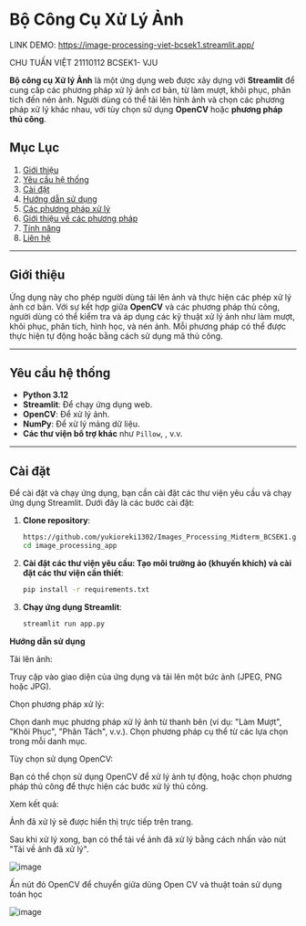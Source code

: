 # Bộ Công Cụ Xử Lý Ảnh

LINK DEMO: https://image-processing-viet-bcsek1.streamlit.app/ 

CHU TUẤN VIỆT
21110112
BCSEK1- VJU

**Bộ công cụ Xử lý Ảnh** là một ứng dụng web được xây dựng với **Streamlit** để cung cấp các phương pháp xử lý ảnh cơ bản, từ làm mượt, khôi phục, phân tích đến nén ảnh. Người dùng có thể tải lên hình ảnh và chọn các phương pháp xử lý khác nhau, với tùy chọn sử dụng **OpenCV** hoặc **phương pháp thủ công**.

## Mục Lục
1. [Giới thiệu](#giới-thiệu)
2. [Yêu cầu hệ thống](#yêu-cầu-hệ-thống)
3. [Cài đặt](#cài-đặt)
4. [Hướng dẫn sử dụng](#hướng-dẫn-sử-dụng)
5. [Các phương pháp xử lý](#các-phương-pháp-xử-lý)
6. [Giới thiệu về các phương pháp](#giới-thiệu-về-các-phương-pháp)
7. [Tính năng](#tính-năng)
8. [Liên hệ](#liên-hệ)

---

## Giới thiệu

Ứng dụng này cho phép người dùng tải lên ảnh và thực hiện các phép xử lý ảnh cơ bản. Với sự kết hợp giữa **OpenCV** và các phương pháp thủ công, người dùng có thể kiểm tra và áp dụng các kỹ thuật xử lý ảnh như làm mượt, khôi phục, phân tích, hình học, và nén ảnh. Mỗi phương pháp có thể được thực hiện tự động hoặc bằng cách sử dụng mã thủ công.

---

## Yêu cầu hệ thống

- **Python 3.12**
- **Streamlit**: Để chạy ứng dụng web.
- **OpenCV**: Để xử lý ảnh.
- **NumPy**: Để xử lý mảng dữ liệu.
- **Các thư viện bổ trợ khác** như `Pillow`, , v.v.

---

## Cài đặt

Để cài đặt và chạy ứng dụng, bạn cần cài đặt các thư viện yêu cầu và chạy ứng dụng Streamlit. Dưới đây là các bước cài đặt:

1. **Clone repository**:
   ```bash
   https://github.com/yukioreki1302/Images_Processing_Midterm_BCSEK1.git
   cd image_processing_app
2. **Cài đặt các thư viện yêu cầu: Tạo môi trường ảo (khuyến khích) và cài đặt các thư viện cần thiết**:
   ```bash
   pip install -r requirements.txt
4. **Chạy ứng dụng Streamlit**:
   ```bash
   streamlit run app.py

**Hướng dẫn sử dụng**

Tải lên ảnh:

Truy cập vào giao diện của ứng dụng và tải lên một bức ảnh (JPEG, PNG hoặc JPG).

Chọn phương pháp xử lý:

Chọn danh mục phương pháp xử lý ảnh từ thanh bên (ví dụ: "Làm Mượt", "Khôi Phục", "Phân Tách", v.v.).
Chọn phương pháp cụ thể từ các lựa chọn trong mỗi danh mục.

Tùy chọn sử dụng OpenCV:

Bạn có thể chọn sử dụng OpenCV để xử lý ảnh tự động, hoặc chọn phương pháp thủ công để thực hiện các bước xử lý thủ công.

Xem kết quả:

Ảnh đã xử lý sẽ được hiển thị trực tiếp trên trang.

Sau khi xử lý xong, bạn có thể tải về ảnh đã xử lý bằng cách nhấn vào nút "Tải về ảnh đã xử lý".

![image](https://github.com/user-attachments/assets/7c66aa32-c322-4c5b-a925-abcb3cf502fa)


Ấn nút đỏ OpenCV để chuyển giữa dùng Open CV và thuật toán sử dụng toán học 

![image](https://github.com/user-attachments/assets/2dec5c31-873e-4abc-9e51-643ca060739e)
